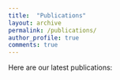 ```yaml
---
title:  "Publications"
layout: archive
permalink: /publications/
author_profile: true
comments: true
---
```


Here are our latest publications:

<link rel="stylesheet" href="{{ site.baseurl }}/assets/widgets/ads_query_importer_widget.css" type="text/css"/>
<script type="text/javascript"> 
var ads_query_url="http://adsabs.harvard.edu/cgi-bin/basic_connect?qsearch=plasma" 
var ads_query_title="Top publications about plasma"
</script>
